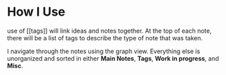 # How I Use
use of [[tags]] will link ideas and notes together. At the top of each note, there will be a list of tags to describe the type of note that was taken.

I navigate through the notes using the graph view. Everything else is unorganized and sorted in either **Main Notes**, **Tags**, **Work in progress**, and **Misc**.